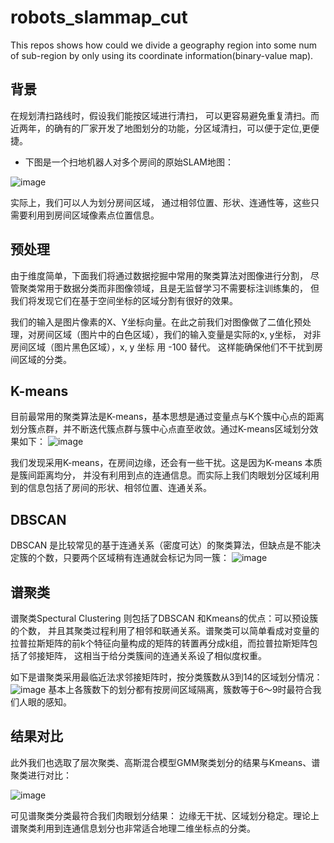 # robots_slammap_cut
 This repos shows how could we divide a geography region into some num of sub-region by only using its coordinate information(binary-value map).

## 背景
在规划清扫路线时，假设我们能按区域进行清扫， 可以更容易避免重复清扫。而近两年，的确有的厂家开发了地图划分的功能，分区域清扫，可以便于定位,更便捷。

- 下图是一个扫地机器人对多个房间的原始SLAM地图：


![image](bw.jpg)

实际上，我们可以人为划分房间区域， 通过相邻位置、形状、连通性等，这些只需要利用到房间区域像素点位置信息。


## 预处理

由于维度简单，下面我们将通过数据挖掘中常用的聚类算法对图像进行分割， 尽管聚类常用于数据分类而非图像领域，且是无监督学习不需要标注训练集的， 但我们将发现它们在基于空间坐标的区域分割有很好的效果。

我们的输入是图片像素的X、Y坐标向量。在此之前我们对图像做了二值化预处理，对房间区域（图片中的白色区域），我们的输入变量是实际的x, y坐标， 对非房间区域（图片黑色区域），x, y 坐标 用 -100 替代。 这样能确保他们不干扰到房间区域的分类。


## K-means
目前最常用的聚类算法是K-means，基本思想是通过变量点与K个簇中心点的距离划分簇点群，并不断迭代簇点群与簇中心点直至收敛。通过K-means区域划分效果如下：
![image](kmeans_20200614-16:58:03.png)



我们发现采用K-means，在房间边缘，还会有一些干扰。这是因为K-means 本质是簇间距离均分， 并没有利用到点的连通信息。而实际上我们肉眼划分区域利用到的信息包括了房间的形状、相邻位置、连通关系。

 
## DBSCAN
DBSCAN 是比较常见的基于连通关系（密度可达）的聚类算法，但缺点是不能决定簇的个数，只要两个区域稍有连通就会标记为同一簇：
![image](dbscan_20200614-17:28:36.png)




## 谱聚类
谱聚类Spectural Clustering 则包括了DBSCAN 和Kmeans的优点：可以预设簇的个数， 并且其聚类过程利用了相邻和联通关系。谱聚类可以简单看成对变量的拉普拉斯矩阵的前k个特征向量构成的矩阵的转置再分成k组，而拉普拉斯矩阵包括了邻接矩阵， 这相当于给分类簇间的连通关系设了相似度权重。



如下是谱聚类采用最临近法求邻接矩阵时，按分类簇数从3到14的区域划分情况：
![image](spc_20200614-19:03:07.png)
基本上各簇数下的划分都有按房间区域隔离，簇数等于6～9时最符合我们人眼的感知。


## 结果对比
此外我们也选取了层次聚类、高斯混合模型GMM聚类划分的结果与Kmeans、谱聚类进行对比：

![image](slam5_20200614-18:05:47.png)

可见谱聚类分类最符合我们肉眼划分结果： 边缘无干扰、区域划分稳定。理论上谱聚类利用到连通信息划分也非常适合地理二维坐标点的分类。
